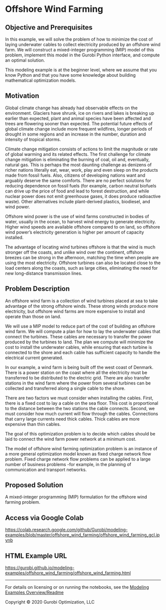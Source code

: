 # Offshore Wind Farming

## Objective and Prerequisites

In this example, we will solve the problem of how to minimize the cost of laying underwater cables to collect 
electricity produced by an offshore wind farm. We will construct a mixed-integer programming (MIP)  model of this 
problem, implement this model in the Gurobi Python interface, and compute an optimal solution.

This modeling example is at the beginner level, where we assume that you know Python and that you have some 
knowledge about building mathematical optimization models.

## Motivation

Global climate change has already had observable effects on the environment. Glaciers have shrunk, ice on rivers and 
lakes is breaking up earlier than expected, plant and animal species have  been affected and trees are flowering sooner 
than expected. The potential future effects of global climate change include more frequent wildfires, longer periods of 
drought in some regions and an increase in the number, duration and intensity of tropical storms.

Climate change mitigation consists of actions to limit the magnitude or rate of global warming and its related 
effects. The first challenge for climate change mitigation is eliminating the burning of coal, oil and, eventually, 
natural gas. This is perhaps the most daunting challenge as denizens of richer nations literally eat, wear, work, 
play and even sleep on the products made from fossil fuels. Also, citizens of developing nations want and arguably 
deserve the same comforts. There are no perfect solutions for reducing dependence on fossil fuels (for example, 
carbon neutral biofuels can drive up the price of food and lead to forest destruction, and while nuclear power does 
not emit greenhouse gases, it does produce radioactive waste). Other alternatives include plant-derived plastics, 
biodiesel, and wind power.

Offshore wind power is the use of wind farms constructed in bodies of water, usually in the ocean, to harvest wind 
energy to generate electricity. Higher wind speeds are available offshore compared to on land, so offshore wind 
power’s electricity generation is higher per amount of capacity installed. 

The advantage of locating wind turbines offshore is that the wind is much stronger off the coasts, and unlike wind 
over the continent, offshore breezes can be strong in the afternoon, matching the time when people are using the 
most electricity. Offshore turbines can also be located close to the load centers along the coasts, such as large 
cities, eliminating the need for new long-distance transmission lines.

## Problem Description

An offshore wind farm is a collection of wind turbines placed at sea to take advantage of the strong offshore winds. 
These strong winds produce more electricity, but offshore wind farms are more expensive to install and operate than 
those on land.

We will use a MIP model to reduce part of the cost of building an offshore wind farm. We will compute a plan for how 
to lay the underwater cables that connect the turbines. These cables are necessary to transfer the power produced by 
the turbines to land. The plan we compute will minimize the cost to install the underwater cables, while ensuring that 
each turbine is connected to the shore and each cable has sufficient capacity to handle the electrical current generated.

In our example, a wind farm is being built off the west coast of Denmark. There is a power station on the coast where 
all the electricity must be transferred to be distributed to the electric grid. There are also transfer stations in the 
wind farm where the power from several turbines can be collected and transferred along a single cable to the shore.

There are two factors we must consider when installing the cables. First, there is a fixed cost to lay a cable on 
the sea floor. This cost is proportional to the distance between the two stations the cable connects. Second, 
we must consider how much current will flow through the cables. Connections that carry large currents need thick 
cables. Thick cables are more expensive than thin cables.

The goal of this optimization problem is to decide which cables should be laid to connect the wind farm power network 
at a minimum cost.

The model of offshore wind farming optimization problem is an instance of a more general optimization model known 
as fixed charge network flow problem. Fixed charge network flow problems can be applied to a large number of business 
problems -for example, in the planning of communication and transport networks.

## Proposed Solution

A mixed-integer programming (MIP) formulation for the offshore wind farming problem.


## Access via Google Colab

https://colab.research.google.com/github/Gurobi/modeling-examples/blob/master/offshore_wind_farming/offshore_wind_farming_gcl.ipynb

## HTML Example URL

https://gurobi.github.io/modeling-examples/offshore_wind_farming/offshore_wind_farming.html


----
For details on licensing or on running the notebooks, see the [Modeling Examples Overview/Readme](https://github.com/Gurobi/modeling-examples/)



Copyright © 2020 Gurobi Optimization, LLC
